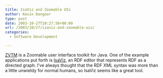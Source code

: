 ```yaml
---
title: IsaViz and Zoomable UIs
author: Kevin Dangoor
type: post
date: 2003-10-27T20:27:58+00:00
url: /2003/10/27/isaviz-and-zoomable-uis/
categories:
  - Software Development

---
```

[ZVTM][1] is a Zoomable user interface toolkit for Java. One of the example applications put forth is [IsaViz][2], an RDF editor that represents RDF as a directed graph. I&#8217;ve always thought that the RDF XML syntax was more than a little unwieldy for normal humans, so IsaViz seems like a great tool.

 [1]: http://zvtm.sourceforge.net/
 [2]: http://www.w3.org/2001/11/IsaViz/ "IsaViz Overview"